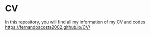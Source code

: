 # CV
In this repository, you will find all my information of my CV and codes https://fernandoacosta2002.github.io/CV/
